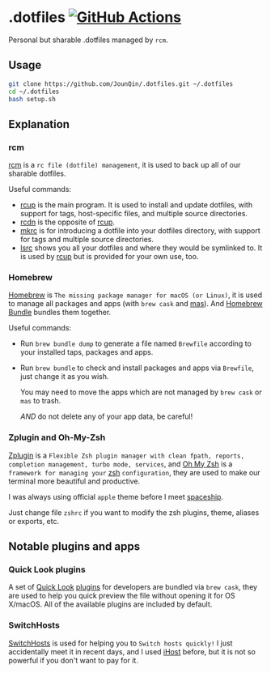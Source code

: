 # .dotfiles [![GitHub Actions](https://github.com/JounQin/.dotfiles/workflows/ci/badge.svg)](https://github.com/JounQin/.dotfiles/actions?query=workflow%3A%22ci%22)

Personal but sharable .dotfiles managed by `rcm`.

## Usage

```sh
git clone https://github.com/JounQin/.dotfiles.git ~/.dotfiles
cd ~/.dotfiles
bash setup.sh
```

## Explanation

### rcm

[rcm](https://github.com/thoughtbot/rcm) is a `rc file (dotfile) management`, it is used to back up all of our sharable dotfiles.

Useful commands:

- [rcup] is the main program. It is used to install and update dotfiles, with support for tags, host-specific files, and multiple source directories.
- [rcdn] is the opposite of [rcup].
- [mkrc][mkrc] is for introducing a dotfile into your dotfiles directory, with support for tags and multiple source directories.
- [lsrc] shows you all your dotfiles and where they would be symlinked to. It is used by [rcup] but is provided for your own use, too.

[rcup]: http://thoughtbot.github.io/rcm/rcup.1.html
[mkrc]: http://thoughtbot.github.io/rcm/mkrc.1.html
[rcdn]: http://thoughtbot.github.io/rcm/rcdn.1.html
[lsrc]: http://thoughtbot.github.io/rcm/lsrc.1.html

### Homebrew

[Homebrew](https://brew.sh) is `The missing package manager for macOS (or Linux)`, it is used to manage all packages and apps (with `brew cask` and [mas](https://github.com/mas-cli/mas)).
And [Homebrew Bundle](https://github.com/Homebrew/homebrew-bundle) bundles them together.

Useful commands:

- Run `brew bundle dump` to generate a file named `Brewfile` according to your installed taps, packages and apps.

- Run `brew bundle` to check and install packages and apps via `Brewfile`, just change it as you wish.

  You may need to move the apps which are not managed by `brew cask` or `mas` to trash.

  _AND_ do not delete any of your app data, be careful!

### Zplugin and Oh-My-Zsh

[Zplugin](https://github.com/zdharma/zplugin) is a `Flexible Zsh plugin manager with clean fpath, reports, completion management, turbo mode, services`, and [Oh My Zsh](https://ohmyz.sh) is a `framework for managing your` [zsh](https://www.zsh.org) `configuration`,
they are used to make our terminal more beautiful and productive.

I was always using official `apple` theme before I meet [spaceship](https://github.com/denysdovhan/spaceship-prompt).

Just change file `zshrc` if you want to modify the zsh plugins, theme, aliases or exports, etc.

## Notable plugins and apps

### Quick Look plugins

A set of [Quick Look](http://en.wikipedia.org/wiki/Quick_Look) [plugins](https://github.com/sindresorhus/quick-look-plugins) for developers are bundled via `brew cask`, they are used to help you quick preview the file without opening it for OS X/macOS.
All of the available plugins are included by default.

### SwitchHosts

[SwitchHosts](https://oldj.github.io/SwitchHosts) is used for helping you to `Switch hosts quickly!`
I just accidentally meet it in recent days, and I used [iHost](https://toolinbox.net/iHosts) before, but it is not so powerful if you don't want to pay for it.
